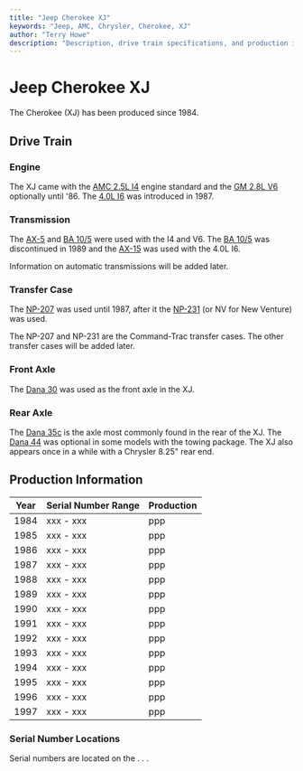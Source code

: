 ```yaml
---
title: "Jeep Cherokee XJ"
keywords: "Jeep, AMC, Chrysler, Cherokee, XJ"
author: "Terry Howe"
description: "Description, drive train specifications, and production information for the Jeep Cherokee XJ"
---
```

# Jeep Cherokee XJ

The Cherokee (XJ) has been produced since 1984.

## Drive Train

### Engine

The XJ came with the [AMC 2.5L I4](/engine/factory/amc150.md) engine standard and the [GM 2.8L V6](/engine/factory/gm173.md) optionally until '86. The [4.0L I6](/engine/factory/amc242.md) was introduced in 1987.

### Transmission

The [AX-5](/transmission/factory/ax5.md) and [BA 10/5](/transmission/factory/ba10.md) were used with the I4 and V6. The [BA 10/5](/transmission/factory/ba10.md) was discontinued in 1989 and the [AX-15](/transmission/factory/ax15.md) was used with the 4.0L I6.

Information on automatic transmissions will be added later.

### Transfer Case

The [NP-207](/xfer/factory/np207.md) was used until 1987, after it the [NP-231](/xfer/factory/np231.md) (or NV for New Venture) was used.

The NP-207 and NP-231 are the Command-Trac transfer cases. The other transfer cases will be added later.

### Front Axle

The [Dana 30](/axle/factory/d30.md) was used as the front axle in the XJ.

### Rear Axle

The [Dana 35c](/axle/factory/d35c.md) is the axle most commonly found in the rear of the XJ. The [Dana 44](/axle/factory/d44.md) was optional in some models with the towing package. The XJ also appears once in a while with a Chrysler 8.25" rear end.

## Production Information

| Year | Serial Number Range | Production |
|------|---------------------|------------|
| 1984 | xxx - xxx           | ppp        |
| 1985 | xxx - xxx           | ppp        |
| 1986 | xxx - xxx           | ppp        |
| 1987 | xxx - xxx           | ppp        |
| 1988 | xxx - xxx           | ppp        |
| 1989 | xxx - xxx           | ppp        |
| 1990 | xxx - xxx           | ppp        |
| 1991 | xxx - xxx           | ppp        |
| 1992 | xxx - xxx           | ppp        |
| 1993 | xxx - xxx           | ppp        |
| 1994 | xxx - xxx           | ppp        |
| 1995 | xxx - xxx           | ppp        |
| 1996 | xxx - xxx           | ppp        |
| 1997 | xxx - xxx           | ppp        |

### Serial Number Locations

Serial numbers are located on the . . .
